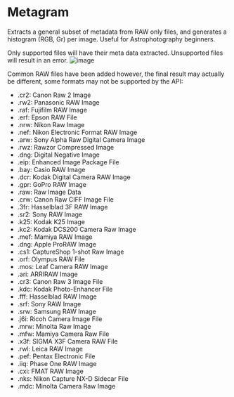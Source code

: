 # Metagram
Extracts a general subset of metadata from RAW only files, and generates a histogram (RGB, Gr) per image. Useful for Astrophotography beginners.

Only supported files will have their meta data extracted. Unsupported files will result in an error. 
![image](https://user-images.githubusercontent.com/987794/221002527-c013768a-e689-4261-895d-c323e14a941a.png)

Common RAW files have been added however, the final result may actually be different, some formats may not be supported by the API:
- .cr2: Canon Raw 2 Image
- .rw2: Panasonic RAW Image
- .raf: Fujifilm RAW Image
- .erf: Epson RAW File
- .nrw: Nikon Raw Image
- .nef: Nikon Electronic Format RAW Image
- .arw: Sony Alpha Raw Digital Camera Image
- .rwz: Rawzor Compressed Image
- .dng: Digital Negative Image
- .eip: Enhanced Image Package File
- .bay: Casio RAW Image
- .dcr: Kodak Digital Camera RAW Image
- .gpr: GoPro RAW Image
- .raw: Raw Image Data
- .crw: Canon Raw CIFF Image File
- .3fr: Hasselblad 3F RAW Image
- .sr2: Sony RAW Image
- .k25: Kodak K25 Image
- .kc2: Kodak DCS200 Camera Raw Image
- .mef: Mamiya RAW Image
- .dng: Apple ProRAW Image
- .cs1: CaptureShop 1-shot Raw Image
- .orf: Olympus RAW File
- .mos: Leaf Camera RAW Image
- .ari: ARRIRAW Image
- .cr3: Canon Raw 3 Image File
- .kdc: Kodak Photo-Enhancer File
- .fff: Hasselblad RAW Image
- .srf: Sony RAW Image
- .srw: Samsung RAW Image
- .j6i: Ricoh Camera Image File
- .mrw: Minolta Raw Image
- .mfw: Mamiya Camera Raw File
- .x3f: SIGMA X3F Camera RAW File
- .rwl: Leica RAW Image
- .pef: Pentax Electronic File
- .iiq: Phase One RAW Image
- .cxi: FMAT RAW Image
- .nks: Nikon Capture NX-D Sidecar File
- .mdc: Minolta Camera Raw Image
